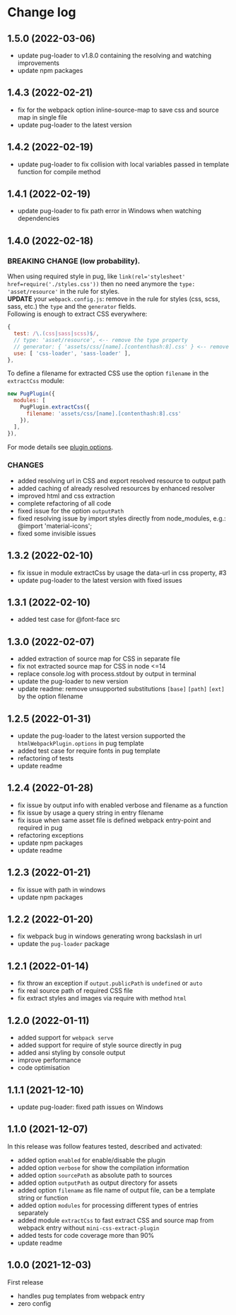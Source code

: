# Change log

## 1.5.0 (2022-03-06)
- update pug-loader to v1.8.0 containing the resolving and watching improvements
- update npm packages

## 1.4.3 (2022-02-21)
- fix for the webpack option inline-source-map to save css and source map in single file
- update pug-loader to the latest version

## 1.4.2 (2022-02-19)
- update pug-loader to fix collision with local variables passed in template function for compile method

## 1.4.1 (2022-02-19)
- update pug-loader to fix path error in Windows when watching dependencies 

## 1.4.0 (2022-02-18)

### BREAKING CHANGE (low probability).
When using required style in pug, like `link(rel='stylesheet' href=require('./styles.css'))` then no need anymore the `type: 'asset/resource'` in the rule for styles.\
**UPDATE** your `webpack.config.js`: remove in the rule for styles (css, scss, sass, etc.) the `type` and the `generator` fields.\
Following is enough to extract CSS everywhere:
```js
{
  test: /\.(css|sass|scss)$/,
  // type: 'asset/resource', <-- remove the type property
  // generator: { 'assets/css/[name].[contenthash:8].css' } <-- remove the generator property
  use: [ 'css-loader', 'sass-loader' ],
},
```

To define a filename for extracted CSS use the option `filename` in the `extractCss` module:
```js
new PugPlugin({
  modules: [
    PugPlugin.extractCss({
      filename: 'assets/css/[name].[contenthash:8].css'
    }),
  ],
}),
```
For mode details see [plugin options](https://github.com/webdiscus/pug-plugin#plugin-options).

### CHANGES
- added resolving url in CSS and export resolved resource to output path 
- added caching of already resolved resources by enhanced resolver
- improved html and css extraction
- complete refactoring of all code
- fixed issue for the option `outputPath`
- fixed resolving issue by import styles directly from node_modules, e.g.: @import 'material-icons';
- fixed some invisible issues

## 1.3.2 (2022-02-10)
- fix issue in module extractCss by usage the data-url in css property, #3
- update pug-loader to the latest version with fixed issues

## 1.3.1 (2022-02-10)
- added test case for @font-face src

## 1.3.0 (2022-02-07)
- added extraction of source map for CSS in separate file
- fix not extracted source map for CSS in node <=14
- replace console.log with process.stdout by output in terminal
- update the pug-loader to new version
- update readme: remove unsupported substitutions `[base]` `[path]` `[ext]` by the option filename 

## 1.2.5 (2022-01-31)
- update the pug-loader to the latest version supported the `htmlWebpackPlugin.options` in pug template
- added test case for require fonts in pug template
- refactoring of tests
- update readme

## 1.2.4 (2022-01-28)
- fix issue by output info with enabled verbose and filename as a function
- fix issue by usage a query string in entry filename
- fix issue when same asset file is defined webpack entry-point and required in pug
- refactoring exceptions
- update npm packages
- update readme

## 1.2.3 (2022-01-21)
- fix issue with path in windows
- update npm packages

## 1.2.2 (2022-01-20)
- fix webpack bug in windows generating wrong backslash in url
- update the `pug-loader` package

## 1.2.1 (2022-01-14)
- fix throw an exception if `output.publicPath` is `undefined` or `auto`
- fix real source path of required CSS file
- fix extract styles and images via require with method `html`

## 1.2.0 (2022-01-11)
- added support for `webpack serve`
- added support for require of style source directly in pug
- added ansi styling by console output
- improve performance
- code optimisation

## 1.1.1 (2021-12-10)
- update pug-loader: fixed path issues on Windows 

## 1.1.0 (2021-12-07)
In this release was follow features tested, described and activated:
- added option `enabled` for enable/disable the plugin
- added option `verbose` for show the compilation information
- added option `sourcePath` as absolute path to sources
- added option `outputPath` as output directory for assets
- added option `filename` as file name of output file, can be a template string or function 
- added option `modules` for processing different types of entries separately
- added module `extractCss` to fast extract CSS and source map from webpack entry without `mini-css-extract-plugin`
- added tests for code coverage more than 90%
- update readme

## 1.0.0 (2021-12-03)
First release
- handles pug templates from webpack entry
- zero config
